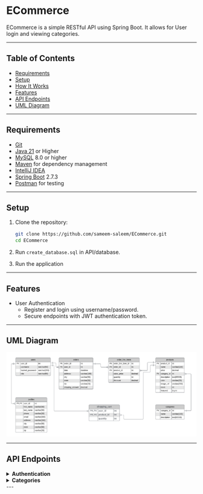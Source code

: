 # ECommerce

ECommerce is a simple RESTful API using Spring Boot. It allows for User login and viewing categories.

---

## Table of Contents

- [Requirements](#requirements)
- [Setup](#setup)
- [How It Works](#how-it-works)
- [Features](#features)
- [API Endpoints](#api-endpoints)
- [UML Diagram](#uml-diagram)

---

## Requirements

- [Git](https://git-scm.com/downloads)
- [Java 21](https://www.oracle.com/th/java/technologies/downloads/) or Higher
- [MySQL](https://www.mysql.com/) 8.0 or higher
- [Maven](https://maven.apache.org/) for dependency management
- [IntelliJ IDEA](https://www.jetbrains.com/idea/download/)
- [Spring Boot](https://spring.io/projects/spring-boot) 2.7.3
- [Postman](https://www.postman.com/downloads/) for testing

---

## Setup

1. Clone the repository:
   ```bash
   git clone https://github.com/sameem-saleem/ECommerce.git
   cd ECommerce
   ```
   
2. Run `create_database.sql` in API/database.

3. Run the application

---

## Features
- User Authentication
  - Register and login using username/password.
  - Secure endpoints with JWT authentication token.
---

## UML Diagram
![UML Diagram](https://github.com/joe-bor/easyShop/raw/main/README-images/uml.png)

---

## API Endpoints
[//]: # (Auth)
<details>
  <summary><strong>Authentication</strong></summary>
     <ul>
         <li><code>POST /register</code>: Register a new user.</li>
         <li><code>POST /login</code>: Authenticate and retrieve JWT.</li>
     </ul>
 </details>
 
[//]: # (Categories)
 <details>
     <summary><strong>Categories</strong></summary>
     <ul>
         <li><code>GET /categories</code>: List all categories.</li>
         <li><code>POST /categories</code>: Add a new category.</li>
         <li><code>PUT /categories</code>: Update a category.</li>
         <li><code>DELETE /categories/{id}</code>: Delete a category.</li>
     </ul>
 </details>
---
